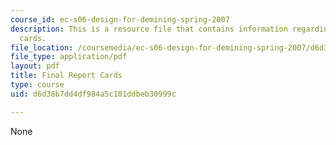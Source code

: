 ```yaml
---
course_id: ec-s06-design-for-demining-spring-2007
description: This is a resource file that contains information regarding final report
  cards.
file_location: /coursemedia/ec-s06-design-for-demining-spring-2007/d6d38b7dd4df984a5c101ddbeb30999c_MITEC_S06S07_card_deck.pdf
file_type: application/pdf
layout: pdf
title: Final Report Cards
type: course
uid: d6d38b7dd4df984a5c101ddbeb30999c

---
```

None